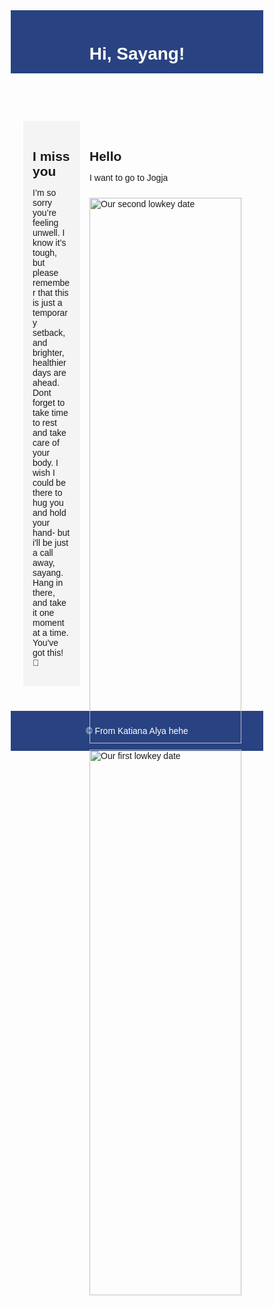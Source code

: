 <!DOCTYPE html>
<html lang="en">
<head>
    <meta charset="UTF-8">
    <meta name="viewport" content="width=device-width, initial-scale=1.0">
    <title>For Arsya</title>
    <style>
        * {
            margin: 0;
            padding: 0;
            box-sizing: border-box;
        }
        body {
            font-family: Arial, sans-serif;
        }
        header {
            background: #294281;
            color: white;
            padding: 15px;
            text-align: center;
        }
        .container {
            display: flex;
            flex-wrap: wrap;
            padding: 20px;
        }
        .sidebar, .main-content {
            width: 100%;
            padding: 15px;
        }
        .sidebar {
            background: #f4f4f4;
        }
        .image-section img {
            width: 100%;
            height: auto;
            margin-top: 10px;
        }
        footer {
            background: #294281;
            color: white;
            text-align: center;
            padding: 10px;
            margin-top: 20px;
        }
        @media (min-width: 768px) {
            .container {
                flex-wrap: nowrap;
            }
            .sidebar {
                width: 25%;
            }
            .main-content {
                width: 75%;
            }
        }
    </style>
</head>
<body>
    <header>
        <h1>Hi, Sayang!</h1>
    </header>
    <div class="container">
        <aside class="sidebar">
            <h2>I miss you</h2>
            <p>I’m so sorry you’re feeling unwell. I know it’s tough, but please remember that this is just a temporary setback, and brighter, healthier days are ahead. Dont forget to take time to rest and take care of your body. I wish I could be there to hug you and hold your hand- but i'll be just a call away, sayang. Hang in there, and take it one moment at a time. You've got this! 💙</p>
        </aside>
        <section class="main-content">
            <h2>Hello</h2>
            <p>I want to go to Jogja</p>
            <div class="image-section">
                <img src="Downloads/arsyapicture1.jpeg" alt="Our second lowkey date" width="300" height="400">
                <img src="Downloads/arsyapicture2.jpeg" alt="Our first lowkey date">
            </div>
        </section>
    </div>
    <footer>
        <p>&copy; From Katiana Alya hehe</p>
    </footer>
</body>
</html>
